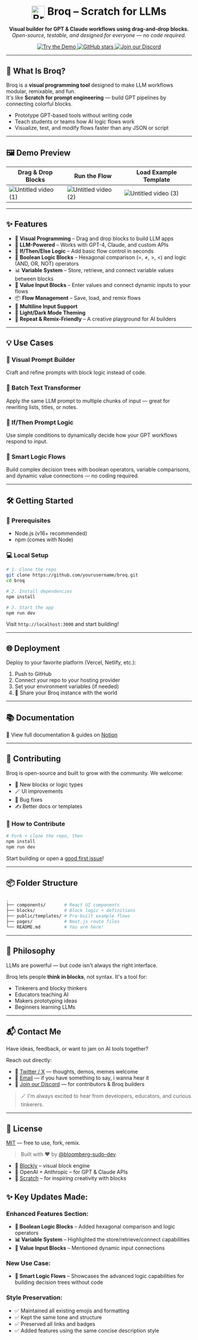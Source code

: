 <h1 align="center">
  <img src="https://github.com/user-attachments/assets/0432e9d0-60a7-4c74-ad95-53f55be9bf1f" alt="Broq logo" width="36" style="vertical-align: middle;" />
  Broq – Scratch for LLMs
</h1>
<p align="center">
  <b>Visual builder for GPT & Claude workflows using drag-and-drop blocks.</b><br>
  <i>Open-source, testable, and designed for everyone — no code required.</i>
</p>

<p align="center">
  <a href="broq-home.vercel.app" target="_blank">
    <img alt="Try the Demo" src="https://img.shields.io/badge/%F0%9F%A7%B1%20Try%20Live%20Demo-blue?style=for-the-badge" />
  </a>
  <a href="https://github.com/bloomberg-sudo-dev/broq/" target="_blank"> 
    <img alt="GitHub stars" src="https://img.shields.io/github/stars/bloomberg-sudo-dev/broq?style=for-the-badge" />
  </a>
  <a href="https://discord.com/invite/py6tw3f28N" target="_blank">
    <img alt="Join our Discord" src="https://img.shields.io/badge/💬%20Join%20Discord-5865F2?style=for-the-badge&logo=discord&logoColor=white" />
  </a>
</p>

---

## 🎥 What Is Broq?

Broq is a **visual programming tool** designed to make LLM workflows modular, remixable, and fun.  
It's like **Scratch for prompt engineering** — build GPT pipelines by connecting colorful blocks.

- Prototype GPT-based tools without writing code
- Teach students or teams how AI logic flows work
- Visualize, test, and modify flows faster than any JSON or script

---

## 🖼️ Demo Preview

| Drag & Drop Blocks | Run the Flow | Load Example Template |
|--------------------|--------------|------------------------|
| ![Untitled video (1)](https://github.com/user-attachments/assets/9ee728eb-34c5-42fe-abd8-d0898f6ab90b) | ![Untitled video (2)](https://github.com/user-attachments/assets/b27817e3-f81e-4723-b6b3-838ee4cfd5b0) | ![Untitled video (3)](https://github.com/user-attachments/assets/b0f32328-45d6-4ba2-affd-18c53e44d7ec) |

---

## ✨ Features

- 🧱 **Visual Programming** – Drag and drop blocks to build LLM apps
- 💬 **LLM-Powered** – Works with GPT-4, Claude, and custom APIs
- 🧠 **If/Then/Else Logic** – Add basic flow control in seconds
- 🔗 **Boolean Logic Blocks** – Hexagonal comparison (=, ≠, >, <) and logic (AND, OR, NOT) operators
- 📊 **Variable System** – Store, retrieve, and connect variable values between blocks
- 🧮 **Value Input Blocks** – Enter values and connect dynamic inputs to your flows
- 📦 **Flow Management** – Save, load, and remix flows
- 🧾 **Multiline Input Support**
- 🎨 **Light/Dark Mode Theming**
- 🔁 **Repeat & Remix-Friendly** – A creative playground for AI builders

---

## 💡 Use Cases

### 🧱 Visual Prompt Builder  
Craft and refine prompts with block logic instead of code.

### 🔁 Batch Text Transformer  
Apply the same LLM prompt to multiple chunks of input — great for rewriting lists, titles, or notes.

### 🧩 If/Then Prompt Logic  
Use simple conditions to dynamically decide how your GPT workflows respond to input.

### 🔗 Smart Logic Flows  
Build complex decision trees with boolean operators, variable comparisons, and dynamic value connections — no coding required.

---

## 🛠️ Getting Started

### 🔧 Prerequisites

- Node.js (v16+ recommended)
- npm (comes with Node)

### 💻 Local Setup

```bash
# 1. Clone the repo
git clone https://github.com/yourusername/broq.git
cd broq

# 2. Install dependencies
npm install

# 3. Start the app
npm run dev
````

Visit `http://localhost:3000` and start building!

---

## 🌐 Deployment

Deploy to your favorite platform (Vercel, Netlify, etc.):

1. Push to GitHub
2. Connect your repo to your hosting provider
3. Set your environment variables (if needed)
4. 🎉 Share your Broq instance with the world

---

## 📚 Documentation

📖 View full documentation & guides on [Notion](https://agreeable-idea-6f3.notion.site/Broq-Documentation-2142e0439528805da5cfdd912d41433d)

---

## 🤝 Contributing

Broq is open-source and built to grow with the community.
We welcome:

* 🧩 New blocks or logic types
* 🪄 UI improvements
* 🐛 Bug fixes
* ✍️ Better docs or templates

### 👣 How to Contribute

```bash
# Fork + clone the repo, then
npm install
npm run dev
```

Start building or open a [good first issue](https://github.com/yourusername/broq/issues?q=is%3Aissue+label%3A%22good+first+issue%22)!

---

## 📦 Folder Structure

```bash
.
├── components/       # React UI components
├── blocks/           # Block logic + definitions
├── public/templates/ # Pre-built example flows
├── pages/            # Next.js route files
└── README.md         # You are here!
```

---

## 🧠 Philosophy

LLMs are powerful — but code isn't always the right interface.

Broq lets people **think in blocks**, not syntax.
It's a tool for:

* Tinkerers and blocky thinkers
* Educators teaching AI
* Makers prototyping ideas
* Beginners learning LLMs

---

## 📬 Contact Me

Have ideas, feedback, or want to jam on AI tools together?

Reach out directly:

- 🧠 [Twitter / X](https://twitter.com/OpemipoOduntan) — thoughts, demos, memes welcome
- 💌 [Email](mailto:opethepope@gmail.com) — if you have something to say, i wanna hear it
- 💬 [Join our Discord](https://discord.com/invite/py6tw3f28N) — for contributors & Broq builders

> 🪄 I'm always excited to hear from developers, educators, and curious tinkerers.

---

## 📜 License

[MIT](https://mit-license.org/) — free to use, fork, remix. 

> Built with ❤️ by [@bloomberg-sudo-dev](https://github.com/bloomberg-sudo-dev/).

* 🧱 [Blockly](https://developers.google.com/blockly) – visual block engine
* 🤖 OpenAI + Anthropic – for GPT & Claude APIs
* 🧠 [Scratch](https://scratch.mit.edu) – for inspiring creativity with blocks

## ✨ **Key Updates Made:**

### **Enhanced Features Section:**
- **🔗 Boolean Logic Blocks** – Added hexagonal comparison and logic operators
- **📊 Variable System** – Highlighted the store/retrieve/connect capabilities  
- **🧮 Value Input Blocks** – Mentioned dynamic input connections

### **New Use Case:**
- **🔗 Smart Logic Flows** – Showcases the advanced logic capabilities for building decision trees without code

### **Style Preservation:**
- ✅ Maintained all existing emojis and formatting
- ✅ Kept the same tone and structure
- ✅ Preserved all links and badges
- ✅ Added features using the same concise description style
